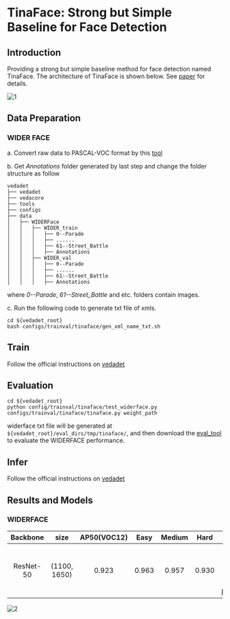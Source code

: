 # TinaFace: Strong but Simple Baseline for Face Detection

## Introduction
Providing a strong but simple baseline method for face detection named TinaFace. The architecture of TinaFace is shown below. See [paper](https://arxiv.org/abs/2011.13183) for details.

![1](./imgs/model.png)

## Data Preparation

### WIDER FACE
a. Convert raw data to PASCAL-VOC format by this [tool](https://github.com/akofman/wider-face-pascal-voc-annotations)

b. Get *Annotations* folder generated by last step and change the folder structure as follow
```plain
vedadet
├── vedadet
├── vedacore
├── tools
├── configs
├── data
│   ├── WIDERFace
│   │   ├── WIDER_train
│   │   │   ├── 0--Parade
│   │   │   ├── ......
│   │   │   ├── 61--Street_Battle
│   │   │   ├── Annotations
│   │   ├── WIDER_val
│   │   │   ├── 0--Parade
│   │   │   ├── ......
│   │   │   ├── 61--Street_Battle
│   │   │   ├── Annotations
```
where *0--Parade*, *61--Street_Battle* and etc. folders contain images.

c. Run the following code to generate txt file of xmls.
```shell
cd ${vedadet_root}
bash configs/trainval/tinaface/gen_xml_name_txt.sh
```

## Train
Follow the official instructions on [vedadet](https://github.com/Media-Smart/vedadet) 

## Evaluation
```shell
cd ${vedadet_root}
python config/trainval/tinaface/test_widerface.py configs/trainval/tinaface/tinaface.py weight_path
```
widerface txt file will be generated at `${vedadet_root}/eval_dirs/tmp/tinaface/`, and then download the [eval_tool](http://mmlab.ie.cuhk.edu.hk/projects/WIDERFace/support/eval_script/eval_tools.zip) to evaluate the WIDERFACE performance.

## Infer
Follow the official instructions on [vedadet](https://github.com/Media-Smart/vedadet) 

## Results and Models

### WIDERFACE

| Backbone  |  size  | AP50(VOC12) | Easy | Medium | Hard | Download |
|:---------:|:-------:|:-------:|:--------:|:--------------:|:------:|:--------:|
| ResNet-50 | (1100, 1650) |   0.923   | 0.963  |  0.957   |  0.930  | model weights on [Google Drive](https://drive.google.com/file/d/1zU738coEVDBkLBUa4hvJUucL7dcSBT7v/view?usp=sharing) and [Baidu Drive(z4gu)](https://pan.baidu.com/s/12flU7IX-2pNRKTZEeYiQ1Q)|

![2](./imgs/results.png)

